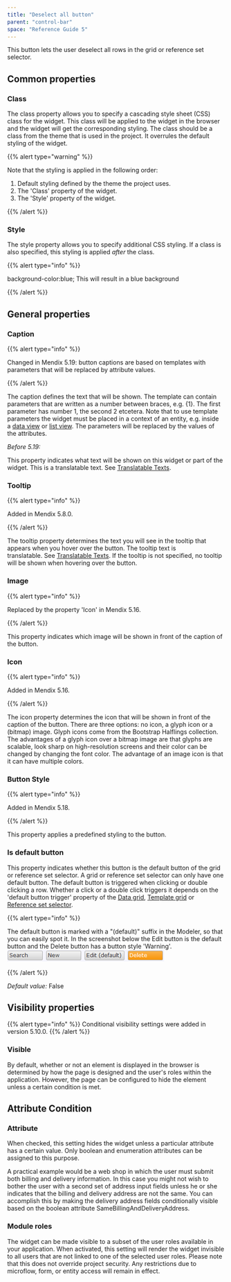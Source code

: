 ```yaml
---
title: "Deselect all button"
parent: "control-bar"
space: "Reference Guide 5"
---
```



This button lets the user deselect all rows in the grid or reference set selector.

## Common properties

### Class

The class property allows you to specify a cascading style sheet (CSS) class for the widget. This class will be applied to the widget in the browser and the widget will get the corresponding styling. The class should be a class from the theme that is used in the project. It overrules the default styling of the widget.

{{% alert type="warning" %}}

Note that the styling is applied in the following order:

1.  Default styling defined by the theme the project uses.
2.  The 'Class' property of the widget.
3.  The 'Style' property of the widget.

{{% /alert %}}

### Style

The style property allows you to specify additional CSS styling. If a class is also specified, this styling is applied _after_ the class.

{{% alert type="info" %}}

background-color:blue;
This will result in a blue background

{{% /alert %}}

## General properties

### Caption

{{% alert type="info" %}}

Changed in Mendix 5.19: button captions are based on templates with parameters that will be replaced by attribute values.

{{% /alert %}}

The caption defines the text that will be shown. The template can contain parameters that are written as a number between braces, e.g. {1}. The first parameter has number 1, the second 2 etcetera. Note that to use template parameters the widget must be placed in a context of an entity, e.g. inside a [data view](data-view) or [list view](list-view). The parameters will be replaced by the values of the attributes.

_Before 5.19:_

This property indicates what text will be shown on this widget or part of the widget. This is a translatable text. See [Translatable Texts](translatable-texts).

### Tooltip

{{% alert type="info" %}}

Added in Mendix 5.8.0.

{{% /alert %}}

The tooltip property determines the text you will see in the tooltip that appears when you hover over the button. The tooltip text is translatable. See [Translatable Texts](translatable-texts). If the tooltip is not specified, no tooltip will be shown when hovering over the button.

### Image

{{% alert type="info" %}}

Replaced by the property 'Icon' in Mendix 5.16.

{{% /alert %}}

This property indicates which image will be shown in front of the caption of the button.

### Icon

{{% alert type="info" %}}

Added in Mendix 5.16.

{{% /alert %}}

The icon property determines the icon that will be shown in front of the caption of the button. There are three options: no icon, a glyph icon or a (bitmap) image. Glyph icons come from the Bootstrap Halflings collection. The advantages of a glyph icon over a bitmap image are that glyphs are scalable, look sharp on high-resolution screens and their color can be changed by changing the font color. The advantage of an image icon is that it can have multiple colors.

### Button Style

{{% alert type="info" %}}

Added in Mendix 5.18.

{{% /alert %}}

This property applies a predefined styling to the button.

### Is default button

This property indicates whether this button is the default button of the grid or reference set selector. A grid or reference set selector can only have one default button. The default button is triggered when clicking or double clicking a row. Whether a click or a double click triggers it depends on the 'default button trigger' property of the [Data grid](data-grid), [Template grid](template-grid) or [Reference set selector](reference-set-selector).

{{% alert type="info" %}}

The default button is marked with a "(default)" suffix in the Modeler, so that you can easily spot it. In the screenshot below the Edit button is the default button and the Delete button has a button style 'Warning'.
![](attachments/4522312/14385317.png)

{{% /alert %}}

_Default value:_ False

## Visibility properties

{{% alert type="info" %}}
Conditional visibility settings were added in version 5.10.0.
{{% /alert %}}

### Visible

By default, whether or not an element is displayed in the browser is determined by how the page is designed and the user's roles within the application. However, the page can be configured to hide the element unless a certain condition is met. 

## Attribute Condition

### Attribute

When checked, this setting hides the widget unless a particular attribute has a certain value. Only boolean and enumeration attributes can be assigned to this purpose.

A practical example would be a web shop in which the user must submit both billing and delivery information. In this case you might not wish to bother the user with a second set of address input fields unless he or she indicates that the billing and delivery address are not the same. You can accomplish this by making the delivery address fields conditionally visible based on the boolean attribute SameBillingAndDeliveryAddress.

### Module roles

The widget can be made visible to a subset of the user roles available in your application. When activated, this setting will render the widget invisible to all users that are not linked to one of the selected user roles. Please note that this does not override project security. Any restrictions due to microflow, form, or entity access will remain in effect.
